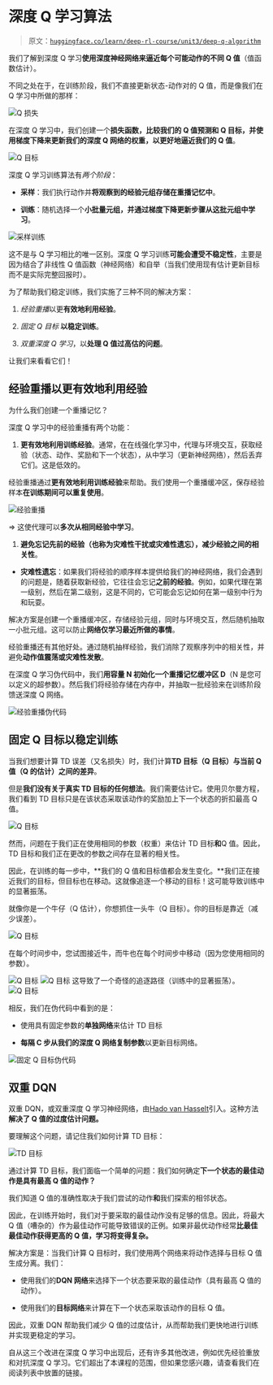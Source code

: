 # 深度 Q 学习算法

> 原文：[`huggingface.co/learn/deep-rl-course/unit3/deep-q-algorithm`](https://huggingface.co/learn/deep-rl-course/unit3/deep-q-algorithm)

我们了解到深度 Q 学习**使用深度神经网络来逼近每个可能动作的不同 Q 值**（值函数估计）。

不同之处在于，在训练阶段，我们不直接更新状态-动作对的 Q 值，而是像我们在 Q 学习中所做的那样：

![Q 损失](img/039d07cc30eaeda29cabcae129111e00.png)

在深度 Q 学习中，我们创建一个**损失函数，比较我们的 Q 值预测和 Q 目标，并使用梯度下降来更新我们的深度 Q 网络的权重，以更好地逼近我们的 Q 值**。

![Q 目标](img/ab542bd5b3eba9def6a1225c5ee2e599.png)

深度 Q 学习训练算法有*两个阶段*：

+   **采样**：我们执行动作并**将观察到的经验元组存储在重播记忆中**。

+   **训练**：随机选择一个**小批量元组，并通过梯度下降更新步骤从这批元组中学习**。

![采样训练](img/bc0888331c25250764e5f1a5409db265.png)

这不是与 Q 学习相比的唯一区别。深度 Q 学习训练**可能会遭受不稳定性**，主要是因为结合了非线性 Q 值函数（神经网络）和自举（当我们使用现有估计更新目标而不是实际完整回报时）。

为了帮助我们稳定训练，我们实施了三种不同的解决方案：

1.  *经验重播*以更**有效地利用经验**。

1.  *固定 Q 目标* **以稳定训练**。

1.  *双重深度 Q 学习*，以**处理 Q 值过高估的问题**。

让我们来看看它们！

## 经验重播以更有效地利用经验

为什么我们创建一个重播记忆？

深度 Q 学习中的经验重播有两个功能：

1.  **更有效地利用训练经验**。通常，在在线强化学习中，代理与环境交互，获取经验（状态、动作、奖励和下一个状态），从中学习（更新神经网络），然后丢弃它们。这是低效的。

经验重播通过**更有效地利用训练经验**来帮助。我们使用一个重播缓冲区，保存经验样本**在训练期间可以重复使用**。

![经验重播](img/80b75242ab1f1cf0504128697813311f.png)

⇒ 这使代理可以**多次从相同经验中学习**。

1.  **避免忘记先前的经验（也称为灾难性干扰或灾难性遗忘），减少经验之间的相关性**。

+   **灾难性遗忘**：如果我们将经验的顺序样本提供给我们的神经网络，我们会遇到的问题是，随着获取新经验，它往往会忘记**之前的经验**。例如，如果代理在第一级别，然后在第二级别，这是不同的，它可能会忘记如何在第一级别中行为和玩耍。

解决方案是创建一个重播缓冲区，存储经验元组，同时与环境交互，然后随机抽取一小批元组。这可以防止**网络仅学习最近所做的事情**。

经验重播还有其他好处。通过随机抽样经验，我们消除了观察序列中的相关性，并避免**动作值震荡或灾难性发散**。

在深度 Q 学习伪代码中，我们**用容量 N 初始化一个重播记忆缓冲区 D**（N 是您可以定义的超参数）。然后我们将经验存储在内存中，并抽取一批经验来在训练阶段馈送深度 Q 网络。

![经验重播伪代码](img/d3b200053d66243af692a4207fbc7f6f.png)

## 固定 Q 目标以稳定训练

当我们想要计算 TD 误差（又名损失）时，我们计算**TD 目标（Q 目标）与当前 Q 值（Q 的估计）之间的差异**。

但是**我们没有关于真实 TD 目标的任何想法**。我们需要估计它。使用贝尔曼方程，我们看到 TD 目标只是在该状态采取该动作的奖励加上下一个状态的折扣最高 Q 值。

![Q 目标](img/ab542bd5b3eba9def6a1225c5ee2e599.png)

然而，问题在于我们正在使用相同的参数（权重）来估计 TD 目标**和**Q 值。因此，TD 目标和我们正在更改的参数之间存在显著的相关性。

因此，在训练的每一步中，**我们的 Q 值和目标值都会发生变化。**我们正在接近我们的目标，但目标也在移动。这就像追逐一个移动的目标！这可能导致训练中的显著振荡。

就像你是一个牛仔（Q 估计），你想抓住一头牛（Q 目标）。你的目标是靠近（减少误差）。

![Q 目标](img/a6fd654fac7f317acecc36b47289fa71.png)

在每个时间步中，您试图接近牛，而牛也在每个时间步中移动（因为您使用相同的参数）。

![Q 目标](img/287c4358eb4ad3198e6e56f30a31ad5b.png) ![Q 目标](img/8519d6249b8bdbc45e53376324b636c9.png) 这导致了一个奇怪的追逐路径（训练中的显著振荡）。![Q 目标](img/73475c3ebfe23d4414212297248eefd2.png)

相反，我们在伪代码中看到的是：

+   使用具有固定参数的**单独网络**来估计 TD 目标

+   **每隔 C 步从我们的深度 Q 网络复制参数**以更新目标网络。

![固定 Q 目标伪代码](img/327d75c11d54073c6773eda69f09d8c2.png)

## 双重 DQN

双重 DQN，或双重深度 Q 学习神经网络，由[Hado van Hasselt](https://papers.nips.cc/paper/3964-double-q-learning)引入。这种方法**解决了 Q 值的过度估计问题。**

要理解这个问题，请记住我们如何计算 TD 目标：

![TD 目标](img/56f8c1151f274ebdbc9bcfe88f3a6f80.png)

通过计算 TD 目标，我们面临一个简单的问题：我们如何确定**下一个状态的最佳动作是具有最高 Q 值的动作？**

我们知道 Q 值的准确性取决于我们尝试的动作**和**我们探索的相邻状态。

因此，在训练开始时，我们对于要采取的最佳动作没有足够的信息。因此，将最大 Q 值（嘈杂的）作为最佳动作可能导致错误的正例。如果非最优动作经常**比最佳最佳动作获得更高的 Q 值，学习将变得复杂。**

解决方案是：当我们计算 Q 目标时，我们使用两个网络来将动作选择与目标 Q 值生成分离。我们：

+   使用我们的**DQN 网络**来选择下一个状态要采取的最佳动作（具有最高 Q 值的动作）。

+   使用我们的**目标网络**来计算在下一个状态采取该动作的目标 Q 值。

因此，双重 DQN 帮助我们减少 Q 值的过度估计，从而帮助我们更快地进行训练并实现更稳定的学习。

自从这三个改进在深度 Q 学习中出现后，还有许多其他改进，例如优先经验重放和对抗深度 Q 学习。它们超出了本课程的范围，但如果您感兴趣，请查看我们在阅读列表中放置的链接。
